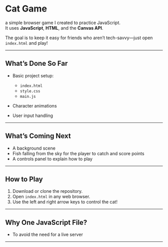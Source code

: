 #  Cat Game

a simple browser game I created to practice JavaScript.  
It uses **JavaScript**, **HTML**, and the **Canvas API**.

The goal is to keep it easy for friends who aren’t tech-savvy—just open `index.html` and play!

---

##  What’s Done So Far

- Basic project setup:
  - `index.html`
  - `style.css`
  - `main.js`

 - Character animations

- User input handling

---

##  What’s Coming Next

- A background scene
- Fish falling from the sky for the player to catch and score points
- A controls panel to explain how to play

---

## How to Play

1. Download or clone the repository.
2. Open `index.html` in any web browser.
3. Use the left and right arrow keys to control the cat!

---

## Why One JavaScript File?

 - To avoid the need for a live server

---
